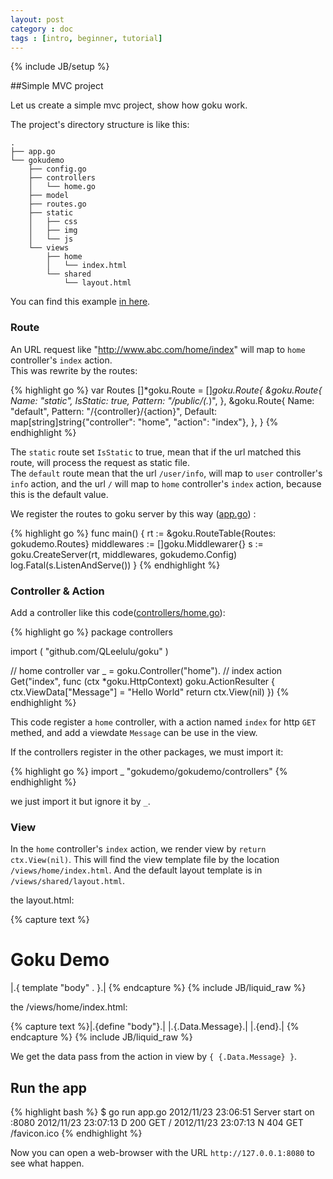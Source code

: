 ```yaml
---
layout: post
category : doc
tags : [intro, beginner, tutorial]
---
```

{% include JB/setup %}


##Simple MVC project

Let us create a simple mvc project, show how goku work.

The project's directory structure is like this:


    .
    ├── app.go
    └── gokudemo
        ├── config.go
        ├── controllers
        │   └── home.go
        ├── model
        ├── routes.go
        ├── static
        │   ├── css
        │   ├── img
        │   └── js
        └── views
            ├── home
            │   └── index.html
            └── shared
                └── layout.html


You can find this example [in here](http://github.com/QLeelulu/goku-demo/tree/master/simple_intro).

### Route

An URL request like "http://www.abc.com/home/index" will map to `home` controller's `index` action.    
This was rewrite by the routes:

{% highlight go %}
var Routes []*goku.Route = []*goku.Route{
    &goku.Route{
        Name:     "static",
        IsStatic: true,
        Pattern:  "/public/(.*)",
    },
    &goku.Route{
        Name:    "default",
        Pattern: "/{controller}/{action}",
        Default: map[string]string{"controller": "home", "action": "index"},
    },
}
{% endhighlight %}

The `static` route set `IsStatic` to true, mean that if the url matched this route, 
will process the request as static file.    
The `default` route mean that the url `/user/info`, will map to `user` controller's `info` action,
and the url `/` will map to `home` controller's `index` action, because this is the default value.

We register the routes to goku server by this way ([app.go](http://github.com/QLeelulu/goku-demo/tree/master/simple_intro/bin/app.go)) :

{% highlight go %}
func main() {
    rt := &goku.RouteTable{Routes: gokudemo.Routes}
    middlewares := []goku.Middlewarer{}
    s := goku.CreateServer(rt, middlewares, gokudemo.Config)
    log.Fatal(s.ListenAndServe())
}
{% endhighlight %}

### Controller & Action

Add a controller like this code([controllers/home.go](http://github.com/QLeelulu/goku-demo/tree/master/simple_intro/controllers/home.go)):

{% highlight go %}
package controllers

import (
    "github.com/QLeelulu/goku"
)

// home controller
var _ = goku.Controller("home").
// index action
Get("index", func (ctx *goku.HttpContext) goku.ActionResulter {
    ctx.ViewData["Message"] = "Hello World"
    return ctx.View(nil)
})
{% endhighlight %}

This code register a `home` controller, with a action named `index` for http `GET` methed, 
and add a viewdate `Message` can be use in the view.

If the controllers register in the other packages, we must import it:

{% highlight go %}
import _ "gokudemo/gokudemo/controllers" 
{% endhighlight %}

we just import it but ignore it by `_`.


### View

In the `home` controller's `index` action, we render view by `return ctx.View(nil)`. 
This will find the view template file by the location `/views/home/index.html`. 
And the default layout template is in `/views/shared/layout.html`.

the layout.html:

{% capture text %}<!DOCTYPE HTML>
<html>
<head>
    <meta charset="UTF-8">
    <title>Goku Demo</title>
</head>
<body>
    <h1>Goku Demo</h1>
    |.{ template "body" . }.|
</body>
</html>
{% endcapture %}
{% include JB/liquid_raw %}

the /views/home/index.html:

{% capture text %}|.{define "body"}.|
    |.{.Data.Message}.|
|.{end}.|
{% endcapture %}
{% include JB/liquid_raw %}

We get the data pass from the action in view by `{ {.Data.Message} }`.

## Run the app

{% highlight bash %}
$ go run app.go 
2012/11/23 23:06:51 Server start on :8080
2012/11/23 23:07:13 D 200 GET / 
2012/11/23 23:07:13 N 404 GET /favicon.ico
{% endhighlight %}

Now you can open a web-browser with the URL `http://127.0.0.1:8080` to see what happen.



